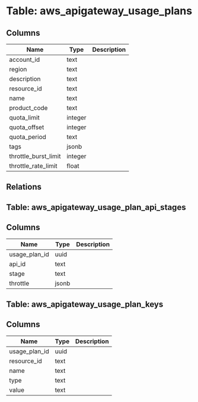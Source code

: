 
# Table: aws_apigateway_usage_plans

## Columns
| Name        | Type           | Description  |
| ------------- | ------------- | -----  |
|account_id|text||
|region|text||
|description|text||
|resource_id|text||
|name|text||
|product_code|text||
|quota_limit|integer||
|quota_offset|integer||
|quota_period|text||
|tags|jsonb||
|throttle_burst_limit|integer||
|throttle_rate_limit|float||
## Relations
## Table: aws_apigateway_usage_plan_api_stages

## Columns
| Name        | Type           | Description  |
| ------------- | ------------- | -----  |
|usage_plan_id|uuid||
|api_id|text||
|stage|text||
|throttle|jsonb||
## Table: aws_apigateway_usage_plan_keys

## Columns
| Name        | Type           | Description  |
| ------------- | ------------- | -----  |
|usage_plan_id|uuid||
|resource_id|text||
|name|text||
|type|text||
|value|text||
